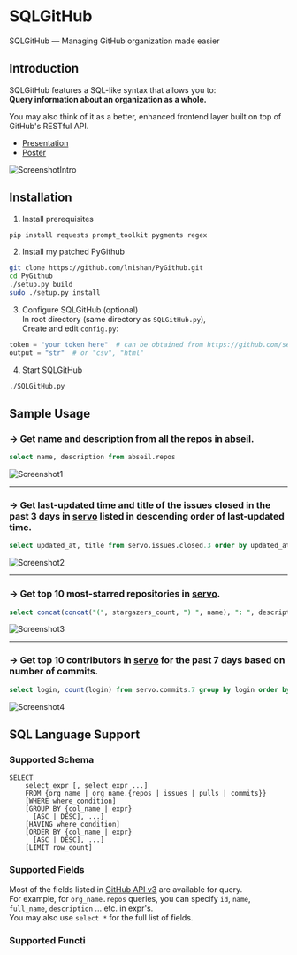 # SQLGitHub

SQLGitHub — Managing GitHub organization made easier


## Introduction

SQLGitHub features a SQL-like syntax that allows you to:   
**Query information about an organization as a whole.**

You may also think of it as a better, enhanced frontend layer built on top of GitHub's RESTful API.

- [Presentation](assets/slides.pdf)
- [Poster](assets/poster.pdf)

![ScreenshotIntro](https://i.imgur.com/Ii355Ds.png)


## Installation

1. Install prerequisites  
```bash
pip install requests prompt_toolkit pygments regex
```

2. Install my patched PyGithub  
```bash
git clone https://github.com/lnishan/PyGithub.git
cd PyGithub
./setup.py build
sudo ./setup.py install
```

3. Configure SQLGitHub (optional)  
In root directory (same directory as `SQLGitHub.py`),  
Create and edit `config.py`:  
```python
token = "your token here"  # can be obtained from https://github.com/settings/tokens
output = "str"  # or "csv", "html"
```

4. Start SQLGitHub  
```bash
./SQLGitHub.py
```

## Sample Usage

### → Get name and description from all the repos in [abseil](https://github.com/abseil).

```sql
select name, description from abseil.repos
```

![Screenshot1](https://i.imgur.com/OG5c2GS.png)

---

### → Get last-updated time and title of the issues closed in the past 3 days in [servo](https://github.com/servo) listed in descending order of last-updated time.

```sql
select updated_at, title from servo.issues.closed.3 order by updated_at desc
```

![Screenshot2](https://i.imgur.com/nyXdiEh.png)

---

### → Get top 10 most-starred repositories in [servo](https://github.com/servo).

```sql
select concat(concat("(", stargazers_count, ") ", name), ": ", description) from servo.repos order by stargazers_count desc, name limit 10
```

![Screenshot3](https://i.imgur.com/sl2Ztrp.png)

---

### → Get top 10 contributors in [servo](https://github.com/servo) for the past 7 days based on number of commits.

```sql
select login, count(login) from servo.commits.7 group by login order by count(login) desc, login limit 10
```

![Screenshot4](https://i.imgur.com/2ISHbPJ.png)


## SQL Language Support

### Supported Schema

```
SELECT
    select_expr [, select_expr ...]
    FROM {org_name | org_name.{repos | issues | pulls | commits}}
    [WHERE where_condition]
    [GROUP BY {col_name | expr}
      [ASC | DESC], ...]
    [HAVING where_condition]
    [ORDER BY {col_name | expr}
      [ASC | DESC], ...]
    [LIMIT row_count]
```

### Supported Fields

Most of the fields listed in [GitHub API v3](https://developer.github.com/v3/) are available for query.  
For example, for `org_name.repos` queries, you can specify `id`, `name`, `full_name`, `description` ... etc. in expr's.  
You may also use `select *` for the full list of fields.

### Supported Functi
